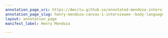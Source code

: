 ```yaml
---
annotation_page_uri: https://Amcclu.github.io/annotated-mendoza-interview/annotations/henry-mendoza-canvas-1-interviewee--body-language--looking-off---relating-firsthand-experience--contextualizing.json
annotation_page_slug: henry-mendoza-canvas-1-interviewee--body-language--looking-off---relating-firsthand-experience--contextualizing
layout: annotation_page
manifest_label: Henry Mendoza

---
```

